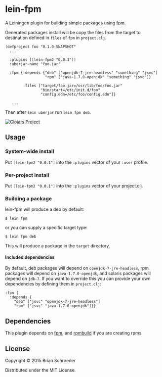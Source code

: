 # lein-fpm

A Leiningen plugin for building simple packages using
[fpm](https://github.com/jordansissel/fpm).

Generated packages install will be copy the files from the target to destination defined in `files` of `fpm` in `project.clj`.


    (defproject foo "0.1.0-SNAPSHOT"
      ...

      :plugins [[lein-fpm2 "0.0.1"]]
      :uberjar-name "foo.jar"

      :fpm {:depends {"deb" ["openjdk-7-jre-headless" "something" "jsvc"]
                      "rpm" ["java-1.7.0-openjdk" "something" "jsvc"]}

            :files ["target/foo.jar=/usr/lib/foo/foo.jar"
                    "bin/start=/etc/init.d/foo"
                    "config.edn=/etc/foo/config.edn"]}
       
       ...

Then after `lein uberjar` run `lein fpm deb`.

[![Clojars Project](http://clojars.org/lein-fpm/latest-version.svg)](http://clojars.org/lein-fpm2)

## Usage

### System-wide install

Put `[lein-fpm2 "0.0.1"]` into the `:plugins` vector of your `:user` profile.

### Per-project install

Put `[lein-fpm2 "0.0.1"]` into the `:plugins` vector of your project.clj.

### Building a package

lein-fpm will produce a deb by default:

    $ lein fpm

or you can supply a specific target type:

    $ lein fpm deb

This will produce a package in the `target` directory.

#### Included dependencies

By default, deb packages will depend on `openjdk-7-jre-headless`, rpm packages
will depend on `java-1.7.0-openjdk`, and solaris packages will depend on
`jdk-7`. If you want to override this you can provide your own dependencies by defining them in `project.clj`:

    :fpm {
      :depends {
        "deb" ["jsvc" "openjdk-7-jre-headless"]
        "rpm" ["jsvc" "java-1.7.0-openjdk"]}}

## Dependencies

This plugin depends on [fpm](https://github.com/jordansissel/fpm), and
[rpmbuild](http://www.rpm.org/max-rpm-snapshot/rpmbuild.8.html) if you are
creating rpms.

## License

Copyright © 2015 Brian Schroeder

Distributed under the MIT License.
